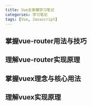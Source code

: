 ```yaml
---
title: Vue全家桶学习笔记
categories: 学习笔记
tags: [Vue, Javascript]
---
```

## 掌握vue-router用法与技巧
## 理解vue-router实现原理
## 掌握vuex理念与核心用法
## 理解vuex实现原理